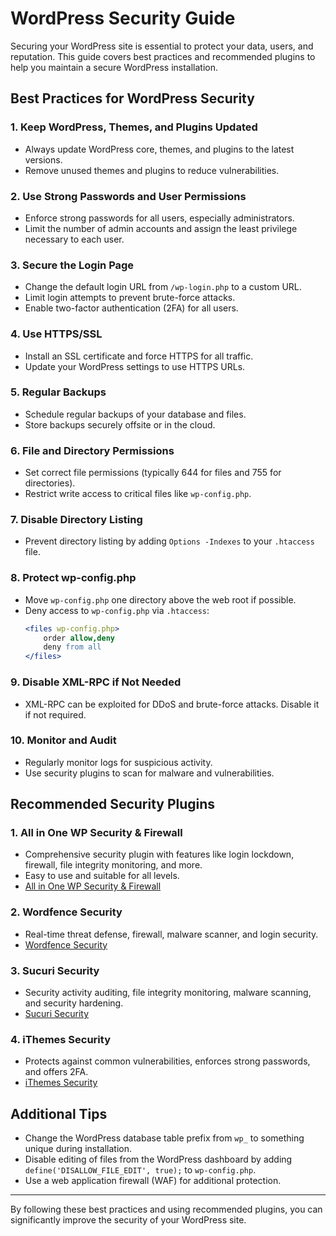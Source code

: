 # WordPress Security Guide

Securing your WordPress site is essential to protect your data, users, and reputation. This guide covers best practices and recommended plugins to help you maintain a secure WordPress installation.

## Best Practices for WordPress Security

### 1. Keep WordPress, Themes, and Plugins Updated
- Always update WordPress core, themes, and plugins to the latest versions.
- Remove unused themes and plugins to reduce vulnerabilities.

### 2. Use Strong Passwords and User Permissions
- Enforce strong passwords for all users, especially administrators.
- Limit the number of admin accounts and assign the least privilege necessary to each user.

### 3. Secure the Login Page
- Change the default login URL from `/wp-login.php` to a custom URL.
- Limit login attempts to prevent brute-force attacks.
- Enable two-factor authentication (2FA) for all users.

### 4. Use HTTPS/SSL
- Install an SSL certificate and force HTTPS for all traffic.
- Update your WordPress settings to use HTTPS URLs.

### 5. Regular Backups
- Schedule regular backups of your database and files.
- Store backups securely offsite or in the cloud.

### 6. File and Directory Permissions
- Set correct file permissions (typically 644 for files and 755 for directories).
- Restrict write access to critical files like `wp-config.php`.

### 7. Disable Directory Listing
- Prevent directory listing by adding `Options -Indexes` to your `.htaccess` file.

### 8. Protect wp-config.php
- Move `wp-config.php` one directory above the web root if possible.
- Deny access to `wp-config.php` via `.htaccess`:
	```apache
	<files wp-config.php>
		order allow,deny
		deny from all
	</files>
	```

### 9. Disable XML-RPC if Not Needed
- XML-RPC can be exploited for DDoS and brute-force attacks. Disable it if not required.

### 10. Monitor and Audit
- Regularly monitor logs for suspicious activity.
- Use security plugins to scan for malware and vulnerabilities.

## Recommended Security Plugins

### 1. All in One WP Security & Firewall
- Comprehensive security plugin with features like login lockdown, firewall, file integrity monitoring, and more.
- Easy to use and suitable for all levels.
- [All in One WP Security & Firewall](https://wordpress.org/plugins/all-in-one-wp-security-and-firewall/)

### 2. Wordfence Security
- Real-time threat defense, firewall, malware scanner, and login security.
- [Wordfence Security](https://wordpress.org/plugins/wordfence/)

### 3. Sucuri Security
- Security activity auditing, file integrity monitoring, malware scanning, and security hardening.
- [Sucuri Security](https://wordpress.org/plugins/sucuri-scanner/)

### 4. iThemes Security
- Protects against common vulnerabilities, enforces strong passwords, and offers 2FA.
- [iThemes Security](https://wordpress.org/plugins/better-wp-security/)

## Additional Tips
- Change the WordPress database table prefix from `wp_` to something unique during installation.
- Disable editing of files from the WordPress dashboard by adding `define('DISALLOW_FILE_EDIT', true);` to `wp-config.php`.
- Use a web application firewall (WAF) for additional protection.

---
By following these best practices and using recommended plugins, you can significantly improve the security of your WordPress site.
